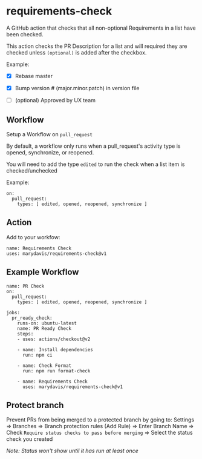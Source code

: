 # requirements-check

A GitHub action that checks that all non-optional Requirements in a list have been checked.

This action checks the PR Description for a list and will required they are checked unless `(optional)` is added after the checkbox.

Example:

- [x] Rebase master
- [x] Bump version # (major.minor.patch) in version file
- [ ] (optional) Approved by UX team



## Workflow

Setup a Workflow on `pull_request`

By default, a workflow only runs when a pull_request's activity type is opened, synchronize, or reopened.

You will need to add the type `edited` to run the check when a list item is checked/unchecked

Example:

```
on:
  pull_request:
    types: [ edited, opened, reopened, synchronize ]
```

## Action

Add to your workfow:

```
name: Requirements Check
uses: marydavis/requirements-check@v1
```

## Example Workflow

```
name: PR Check
on:
  pull_request:
    types: [ edited, opened, reopened, synchronize ]

jobs:
  pr_ready_check:
    runs-on: ubuntu-latest
    name: PR Ready Check
    steps:
    - uses: actions/checkout@v2
    
    - name: Install dependencies
      run: npm ci

    - name: Check Format
      run: npm run format-check

    - name: Requirements Check
      uses: marydavis/requirements-check@v1
```

## Protect branch

Prevent PRs from being merged to a protected branch by going to:
Settings => Branches => Branch protection rules (Add Rule) => Enter Branch Name => Check `Require status checks to pass before merging` => Select the status check you created

*Note: Status won't show until it has run at least once*
